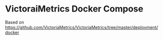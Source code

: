 # VictoraiMetrics Docker Compose
Based on https://github.com/VictoriaMetrics/VictoriaMetrics/tree/master/deployment/docker